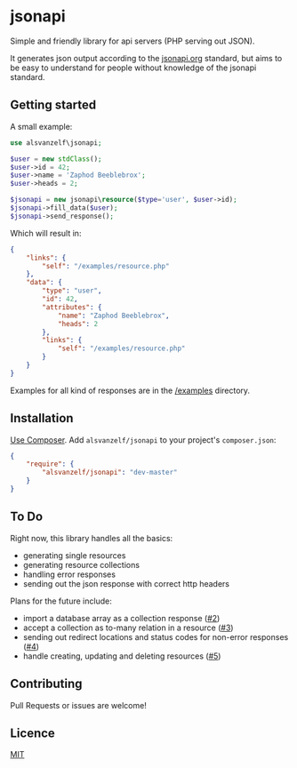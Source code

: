 # jsonapi

Simple and friendly library for api servers (PHP serving out JSON).

It generates json output according to the [jsonapi.org](http://jsonapi.org/) standard,
but aims to be easy to understand for people without knowledge of the jsonapi standard.


## Getting started

A small example:

```php
use alsvanzelf\jsonapi;

$user = new stdClass();
$user->id = 42;
$user->name = 'Zaphod Beeblebrox';
$user->heads = 2;

$jsonapi = new jsonapi\resource($type='user', $user->id);
$jsonapi->fill_data($user);
$jsonapi->send_response();
```

Which will result in:

```json
{
    "links": {
        "self": "/examples/resource.php"
    },
    "data": {
        "type": "user",
        "id": 42,
        "attributes": {
            "name": "Zaphod Beeblebrox",
            "heads": 2
        },
        "links": {
            "self": "/examples/resource.php"
        }
    }
}
```

Examples for all kind of responses are in the [/examples](/examples) directory.


## Installation

[Use Composer](http://getcomposer.org/). Add `alsvanzelf/jsonapi` to your project's `composer.json`:

```json
{
    "require": {
        "alsvanzelf/jsonapi": "dev-master"
    }
}
```


## To Do

Right now, this library handles all the basics:

- generating single resources
- generating resource collections
- handling error responses
- sending out the json response with correct http headers

Plans for the future include:

- import a database array as a collection response ([#2](https://github.com/lode/jsonapi/issues/2))
- accept a collection as to-many relation in a resource ([#3](https://github.com/lode/jsonapi/issues/3))
- sending out redirect locations and status codes for non-error responses ([#4](https://github.com/lode/jsonapi/issues/4))
- handle creating, updating and deleting resources ([#5](https://github.com/lode/jsonapi/issues/5))


## Contributing

Pull Requests or issues are welcome!


## Licence

[MIT](/LICENSE)
